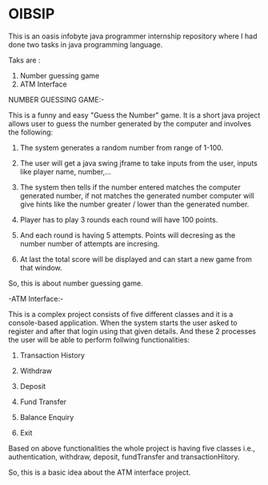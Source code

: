 # OIBSIP
This is an oasis infobyte java programmer internship repository where I had done two tasks in java programming language.

Taks are :
1. Number guessing game
2. ATM Interface  


NUMBER GUESSING GAME:-

This is a funny and easy "Guess the Number" game. It is a short java project allows user to guess the number generated by the computer and involves the following:
  
1. The system generates a random number from range of 1-100.
  
2. The user will get a java swing jframe to take inputs from the user, inputs like player name, number,...
  
3. The system then tells if the number entered matches the computer generated number, if not matches the generated number computer will give hints like the number           greater / lower than the generated number.
  
4. Player has to play 3 rounds each round will have 100 points.
  
5. And each round is having 5 attempts. Points will decresing as the number number of attempts are incresing.

6. At last the total score will be displayed and can start a new game from that window.

So, this is about number guessing game.


-ATM Interface:-

This is a complex project consists of five different classes and it is a console-based application. When the system starts the user asked to register and after that login using that given details. And these 2 processes the user will be able to perform follwing functionalities:

1. Transaction History

2. Withdraw

3. Deposit

4. Fund Transfer

5. Balance Enquiry

6. Exit

Based on above functionalities the whole project is having five classes i.e., authentication, withdraw, deposit, fundTransfer and transactionHitory.

So, this is a basic idea about the ATM interface project.
